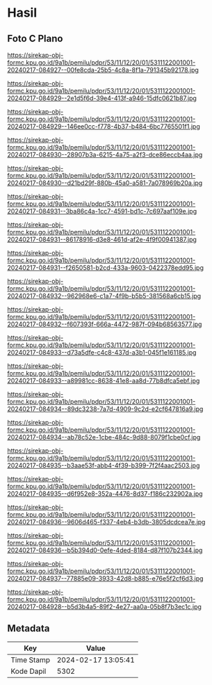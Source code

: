 # Hasil

## Foto C Plano

https://sirekap-obj-formc.kpu.go.id/9a1b/pemilu/pdpr/53/11/12/20/01/5311122001001-20240217-084927--00fe8cda-25b5-4c8a-8f1a-791345b92178.jpg

https://sirekap-obj-formc.kpu.go.id/9a1b/pemilu/pdpr/53/11/12/20/01/5311122001001-20240217-084929--2e1d5f6d-39e4-413f-a946-15dfc0621b87.jpg

https://sirekap-obj-formc.kpu.go.id/9a1b/pemilu/pdpr/53/11/12/20/01/5311122001001-20240217-084929--146ee0cc-f778-4b37-b484-6bc7765501f1.jpg

https://sirekap-obj-formc.kpu.go.id/9a1b/pemilu/pdpr/53/11/12/20/01/5311122001001-20240217-084930--28907b3a-6215-4a75-a2f3-dce86eccb4aa.jpg

https://sirekap-obj-formc.kpu.go.id/9a1b/pemilu/pdpr/53/11/12/20/01/5311122001001-20240217-084930--d21bd29f-880b-45a0-a581-7a078969b20a.jpg

https://sirekap-obj-formc.kpu.go.id/9a1b/pemilu/pdpr/53/11/12/20/01/5311122001001-20240217-084931--3ba86c4a-1cc7-4591-bd1c-7c697aaf109e.jpg

https://sirekap-obj-formc.kpu.go.id/9a1b/pemilu/pdpr/53/11/12/20/01/5311122001001-20240217-084931--86178916-d3e8-461d-af2e-4f9f00941387.jpg

https://sirekap-obj-formc.kpu.go.id/9a1b/pemilu/pdpr/53/11/12/20/01/5311122001001-20240217-084931--f2650581-b2cd-433a-9603-0422378edd95.jpg

https://sirekap-obj-formc.kpu.go.id/9a1b/pemilu/pdpr/53/11/12/20/01/5311122001001-20240217-084932--962968e6-c1a7-4f9b-b5b5-381568a6cb15.jpg

https://sirekap-obj-formc.kpu.go.id/9a1b/pemilu/pdpr/53/11/12/20/01/5311122001001-20240217-084932--f607393f-666a-4472-987f-094b68563577.jpg

https://sirekap-obj-formc.kpu.go.id/9a1b/pemilu/pdpr/53/11/12/20/01/5311122001001-20240217-084933--d73a5dfe-c4c8-437d-a3b1-045f1e161185.jpg

https://sirekap-obj-formc.kpu.go.id/9a1b/pemilu/pdpr/53/11/12/20/01/5311122001001-20240217-084933--a89981cc-8638-41e8-aa8d-77b8dfca5ebf.jpg

https://sirekap-obj-formc.kpu.go.id/9a1b/pemilu/pdpr/53/11/12/20/01/5311122001001-20240217-084934--89dc3238-7a7d-4909-9c2d-e2cf647816a9.jpg

https://sirekap-obj-formc.kpu.go.id/9a1b/pemilu/pdpr/53/11/12/20/01/5311122001001-20240217-084934--ab78c52e-1cbe-484c-9d88-8079f1cbe0cf.jpg

https://sirekap-obj-formc.kpu.go.id/9a1b/pemilu/pdpr/53/11/12/20/01/5311122001001-20240217-084935--b3aae53f-abb4-4f39-b399-7f2f4aac2503.jpg

https://sirekap-obj-formc.kpu.go.id/9a1b/pemilu/pdpr/53/11/12/20/01/5311122001001-20240217-084935--d6f952e8-352a-4476-8d37-f186c232902a.jpg

https://sirekap-obj-formc.kpu.go.id/9a1b/pemilu/pdpr/53/11/12/20/01/5311122001001-20240217-084936--9606d465-f337-4eb4-b3db-3805dcdcea7e.jpg

https://sirekap-obj-formc.kpu.go.id/9a1b/pemilu/pdpr/53/11/12/20/01/5311122001001-20240217-084936--b5b394d0-0efe-4ded-8184-d87f107b2344.jpg

https://sirekap-obj-formc.kpu.go.id/9a1b/pemilu/pdpr/53/11/12/20/01/5311122001001-20240217-084937--77885e09-3933-42d8-b885-e76e5f2cf6d3.jpg

https://sirekap-obj-formc.kpu.go.id/9a1b/pemilu/pdpr/53/11/12/20/01/5311122001001-20240217-084928--b5d3b4a5-89f2-4e27-aa0a-05b8f7b3ec1c.jpg


## Metadata

| Key        | Value               |
| ---------- | ------------------- |
| Time Stamp | 2024-02-17 13:05:41 |
| Kode Dapil | 5302                |



